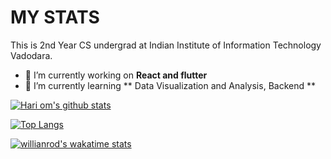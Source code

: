 # MY STATS
This is 2nd Year CS undergrad at Indian Institute of Information Technology Vadodara. 

- 🔭 I’m currently working on **React and flutter** 
- 🌱 I’m currently learning ** Data Visualization and Analysis, Backend **


[![Hari om's github stats](https://github-readme-stats.vercel.app/api?username=Hariom868&theme=radical&count_private=true)](https://github.com/anuraghazra/github-readme-stats)


[![Top Langs](https://github-readme-stats.vercel.app/api/top-langs/?username=Hariom868)](https://github.com/anuraghazra/github-readme-stats)

[![willianrod's wakatime stats](https://github-readme-stats.vercel.app/api/wakatime?username=Hariom868)](https://github.com/anuraghazra/github-readme-stats)
